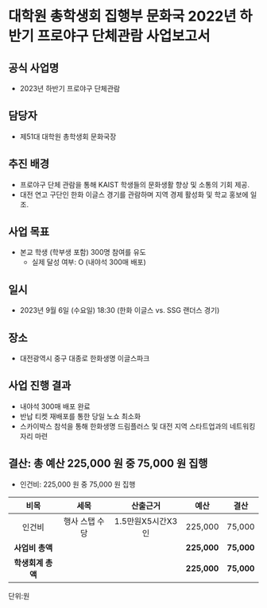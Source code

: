 대학원 총학생회 집행부 문화국 2022년 하반기 프로야구 단체관람 사업보고서
===

## 공식 사업명
- 2023년 하반기 프로야구 단체관람

## 담당자
- 제51대 대학원 총학생회 문화국장

## 추진 배경
- 프로야구 단체 관람을 통해 KAIST 학생들의 문화생활 향상 및 소통의 기회 제공.
- 대전 연고 구단인 한화 이글스 경기를 관람하며 지역 경제 활성화 및 학교 홍보에 일조.

## 사업 목표
- 본교 학생 (학부생 포함) 300명 참여를 유도
  - 실제 달성 여부: O (내야석 300매 배포)

## 일시
- 2023년 9월 6일 (수요일) 18:30 (한화 이글스 vs. SSG 랜더스 경기)

## 장소
- 대전광역시 중구 대종로 한화생명 이글스파크

## 사업 진행 결과
- 내야석 300매 배포 완료
- 반납 티켓 재배포를 통한 당일 노쇼 최소화
- 스카이박스 참석을 통해 한화생명 드림플러스 및 대전 지역 스타트업과의 네트워킹 자리 마련

## 결산: 총 예산 225,000 원 중 75,000 원 집행
- 인건비: 225,000 원 중 75,000 원 집행

|  **비목** |   **세목**   | **산출근거** | **예산** | **결산** |
|:----------:|:------------:|:--------:|:--------:|:--------:|
| 인건비     | 행사 스탭 수당      | 1.5만원X5시간X3인|225,000   | 75,000   | 
| **사업비 총액**     |                   |      | **225,000** |  **75,000**  |
| **학생회계 총액**     |                   |      | **225,000** |  **75,000**  |

단위:원
